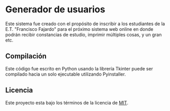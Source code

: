 # Generador de usuarios

Este sistema fue creado con el propósito de inscribir a los estudiantes de la E.T. "Francisco Fajardo" para el próximo sistema web online en donde podrán recibir constancias de estudio, imprimir múltiples cosas, y un gran etc.

## Compilación

Este código fue escrito en Python usando la librería Tkinter puede ser compilado hacia un solo ejecutable utilizando Pyinstaller.

## Licencia

Este proyecto esta bajo los términos de la licencia de [MIT](https://github.com/francisco-fajardo/generador-usuarios-inscripcion/blob/master/LICENSE).
